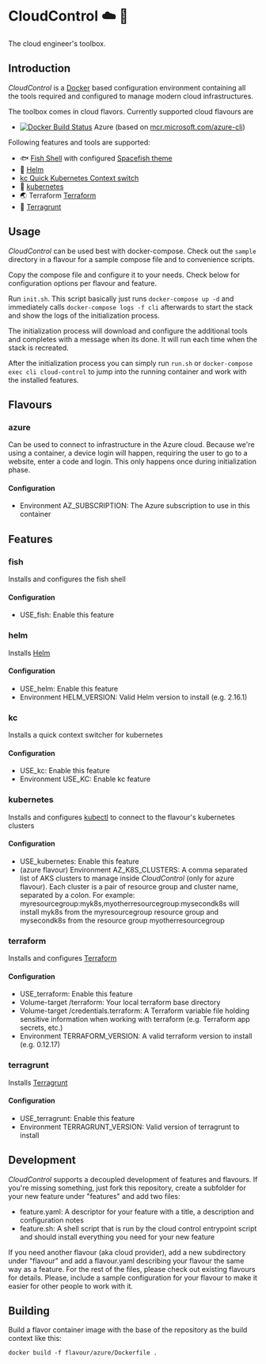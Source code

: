 # CloudControl ☁️ 🧰

The cloud engineer's toolbox.

## Introduction

*CloudControl* is a [Docker](https://docker.com) based configuration environment containing all the tools required and configured to manage modern cloud infrastructures.

The toolbox comes in cloud flavors. Currently supported cloud flavours are

* [![Docker Build Status](https://img.shields.io/docker/build/dodevops/cloudcontrol-azure)](https://hub.docker.com/r/dodevops/cloudcontrol-azure) Azure (based on [mcr.microsoft.com/azure-cli](https://hub.docker.com/_/microsoft-azure-cli))

Following features and tools are supported:

* 🐟 [Fish Shell](https://fishshell.com/) with configured [Spacefish theme](https://spacefish.matchai.me/)
* 🚢 [Helm](https://helm.sh)
* [kc Quick Kubernetes Context switch](https://github.com/dodevops/cloudcontrol/blob/master/feature/kc/kc.sh)
* 🐳 [kubernetes](https://kubernetes.io/docs/reference/kubectl/overview/)
* 🌏 Terraform [Terraform](https://terraform.io)
* 🐗 [Terragrunt](https://github.com/gruntwork-io/terragrunt)

## Usage

*CloudControl* can be used best with docker-compose. Check out the `sample` directory in a flavour for a sample compose file and to convenience scripts.

Copy the compose file and configure it to your needs. Check below for configuration options per flavour and feature.

Run `init.sh`. This script basically just runs `docker-compose up -d` and immediately calls `docker-compose logs -f cli` afterwards to start the stack and show the logs of the initialization process.

The initialization process will download and configure the additional tools and completes with a message when its done. It will run each time when the stack is recreated.

After the initialization process you can simply run `run.sh` or `docker-compose exec cli cloud-control` to jump into the running container and work with the installed features.

## Flavours

### azure

Can be used to connect to infrastructure in the Azure cloud. Because we&#x27;re using a container,
a device login will happen, requiring the user to go to a website, enter a code and login.
This only happens once during initialization phase.


#### Configuration

* Environment AZ_SUBSCRIPTION: The Azure subscription to use in this container

## Features

### fish

Installs and configures the fish shell

#### Configuration

* USE_fish: Enable this feature

### helm

Installs [Helm](https://helm.sh)

#### Configuration

* USE_helm: Enable this feature
* Environment HELM_VERSION: Valid Helm version to install (e.g. 2.16.1)

### kc

Installs a quick context switcher for kubernetes

#### Configuration

* USE_kc: Enable this feature
* Environment USE_KC: Enable kc feature

### kubernetes

Installs and configures [kubectl](https://kubernetes.io/docs/reference/kubectl/overview/) to connect to the flavour&#x27;s kubernetes clusters

#### Configuration

* USE_kubernetes: Enable this feature
* (azure flavour) Environment AZ_K8S_CLUSTERS: A comma separated list of AKS clusters to manage
inside *CloudControl* (only for azure flavour).
Each cluster is a pair of resource group and cluster name, separated by a colon.
For example: myresourcegroup:myk8s,myotherresourcegroup:mysecondk8s will install myk8s from
the myresourcegroup resource group and mysecondk8s from the resource group myotherresourcegroup


### terraform

Installs and configures [Terraform](https://terraform.io)

#### Configuration

* USE_terraform: Enable this feature
* Volume-target /terraform: Your local terraform base directory
* Volume-target /credentials.terraform: A Terraform variable file holding sensitive information when working with terraform (e.g. Terraform app secrets, etc.)
* Environment TERRAFORM_VERSION: A valid terraform version to install (e.g. 0.12.17)

### terragrunt

Installs [Terragrunt](https://github.com/gruntwork-io/terragrunt)

#### Configuration

* USE_terragrunt: Enable this feature
* Environment TERRAGRUNT_VERSION: Valid version of terragrunt to install


## Development

*CloudControl* supports a decoupled development of features and flavours. If you're missing something, just fork this
repository, create a subfolder for your new feature under "features" and add two files:

* feature.yaml: A descriptor for your feature with a title, a description and configuration notes
* feature.sh: A shell script that is run by the cloud control entrypoint script and should install everything you need
  for your new feature

If you need another flavour (aka cloud provider), add a new subdirectory under "flavour" and add a flavour.yaml describing
your flavour the same way as a feature. For the rest of the files, please check out existing flavours for details. Please,
include a sample configuration for your flavour to make it easier for other people to work with it.

## Building

Build a flavor container image with the base of the repository as the build context like this:

    docker build -f flavour/azure/Dockerfile .
